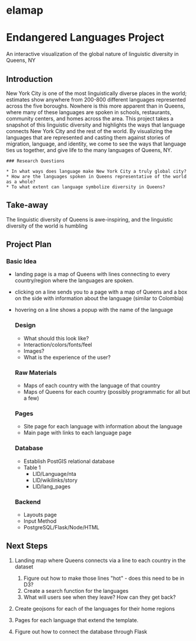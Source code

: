 # elamap

# Endangered Languages Project

An interactive visualization of the global nature of linguistic diversity in Queens, NY

## Introduction

New York City is one of the most linguistically diverse places in the world; estimates show anywhere from 200-800 different languages represented across the five boroughs. Nowhere is this more apparent than in Queens, where many of these languages are spoken in schools, restaurants, community centers, and homes across the area. This project takes a snapshot of this linguistic diversity and highlights the ways that language connects New York City and the rest of the world. By visualizing the languages that are represented and casting them against stories of migration, language, and identity, we come to see the ways that language ties us together, and give life to the many languages of Queens, NY.

	### Research Questions
	
	* In what ways does language make New York City a truly global city? 
	* How are the languages spoken in Queens representative of the world as a whole?
	* To what extent can language symbolize diversity in Queens?

## Take-away

The linguistic diversity of Queens is awe-inspiring, and the linguistic diversity of the world is humbling

## Project Plan

### Basic Idea

* landing page is a map of Queens with lines connecting to every country/region where the languages are spoken.
* clicking on a line sends you to a page with a map of Queens and a box on the side with information about the language (similar to Colombia)
* hovering on a line shows a popup with the name of the language

	### Design

	* What should this look like?
	* Interaction/colors/fonts/feel
	* Images? 
	* What is the experience of the user?

	### Raw Materials

	* Maps of each country with the language of that country
	* Maps of Queens for each country (possibly programmatic for all but a few)

	### Pages

	* Site page for each language with information about the language
	* Main page with links to each language page

	### Database

	* Establish PostGIS relational database
	* Table 1
		* LID/Language/nta
		* LID/wikilinks/story
		* LID/lang_pages

	### Backend

	* Layouts page
	* Input Method
	* PostgreSQL/Flask/Node/HTML


## Next Steps

1. Landing map where Queens connects via a line to each country in the dataset
	1. Figure out how to make those lines "hot" - does this need to be in D3?
	2. Create a search function for the languages
	3. What will users see when they leave? How can they get back?
	
2. Create geojsons for each of the languages for their home regions
3. Pages for each language that extend the template. 
4. Figure out how to connect the database through Flask



